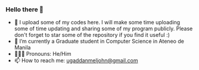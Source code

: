 ### Hello there 👋
- 💬 I upload some of my codes here. I will make some time uploading some of time updating and sharing some of my program publicly. Please don't forget to star some of the repository if you find it useful :)
- 🔭 I’m currently a Graduate student in Computer Science in Ateneo de Manila
- 👨🏻‍💻 Pronouns: He/Him
- 📫 How to reach me: ugaddanmeljohn@gmail.com
<!--
**konan009/konan009** is a ✨ _special_ ✨ repository because its `README.md` (this file) appears on your GitHub profile.

Here are some ideas to get you started:

- 🔭 I’m currently working on ...
- 🌱 I’m currently learning ...
- 👯 I’m looking to collaborate on ...
- 🤔 I’m looking for help with ...
- 💬 Ask me about ...
- 📫 How to reach me: ...
- 😄 Pronouns: ...
- ⚡ Fun fact: ...
-->
